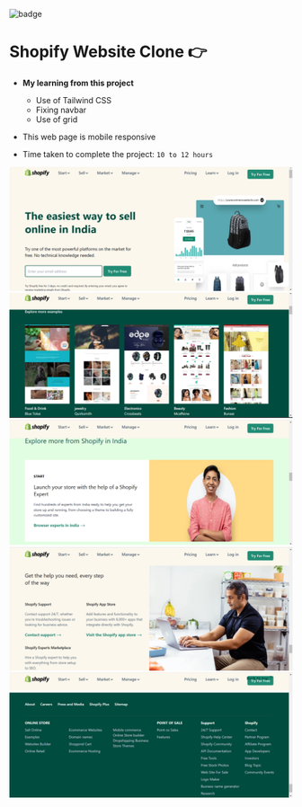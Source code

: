 ![badge](https://img.shields.io/badge/Live--class-Project-yellowgreen)
# Shopify Website Clone 👉 

- **My learning from this project**

  - Use of Tailwind CSS
  - Fixing navbar
  - Use of grid 
- This web page is mobile responsive
- Time taken to complete the project: `10 to 12 hours`


![screenshot-1](./screenshots/Screenshot%20(65).png)
![screenshot-2](./screenshots/Screenshot%20(66).png)
![screenshot-3](./screenshots/Screenshot%20(67).png)
![screenshot-4](./screenshots/Screenshot%20(68).png)
![screenshot-5](./screenshots/Screenshot%20(69).png)